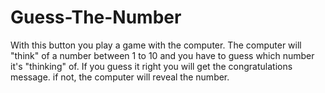 # Guess-The-Number
With this button you play a game with the computer. The computer will "think" of a number between 1 to 10 and you have to guess which number it's "thinking" of. If you guess it right you will get the congratulations message. if not, the computer will reveal the number.
